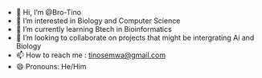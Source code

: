 - 👋 Hi, I’m @Bro-Tino
- 👀 I’m interested in Biology and Computer Science
- 🌱 I’m currently learning Btech in Bioinformatics
- 💞️ I’m looking to collaborate on projects that might be intergrating Ai and Biology
- 📫 How to reach me : tinosemwa@gmail.com
- 😄 Pronouns: He/Him


<!---
Bro-Tino/Bro-Tino is a ✨ special ✨ repository because its `README.md` (this file) appears on your GitHub profile.
You can click the Preview link to take a look at your changes.
--->
